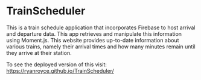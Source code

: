 # TrainScheduler

This is a train schedule application that incorporates Firebase to host arrival and departure data. This app retrieves and manipulate this information using Moment.js. This website provides up-to-date information about various trains, namely their arrival times and how many minutes remain until they arrive at their station.

To see the deployed version of this visit: https://ryanroyce.github.io/TrainScheduler/
